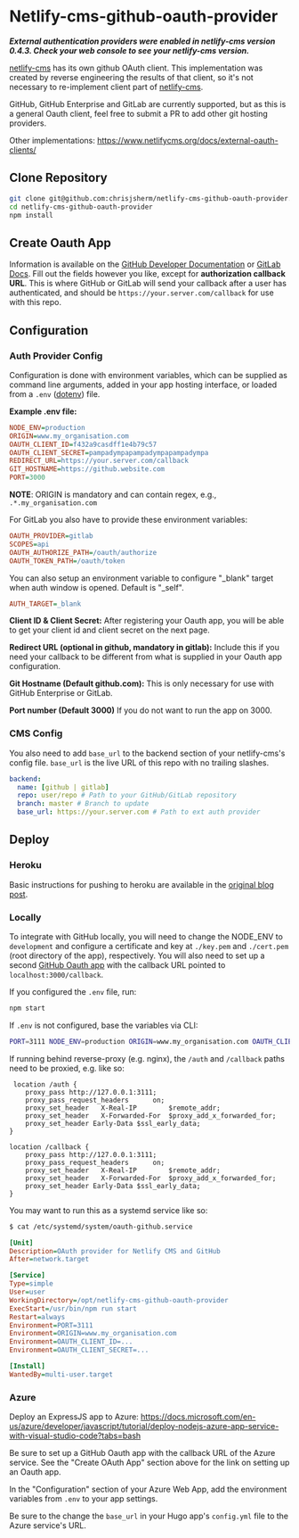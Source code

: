 # Netlify-cms-github-oauth-provider

**_External authentication providers were enabled in netlify-cms version 0.4.3.
Check your web console to see your netlify-cms version._**

[netlify-cms](https://www.netlifycms.org/) has its own github OAuth client.
This implementation was created by reverse engineering the results of that
client, so it's not necessary to re-implement client part of
[netlify-cms](https://www.netlifycms.org/).

GitHub, GitHub Enterprise and GitLab are currently supported, but as this is a
general Oauth client, feel free to submit a PR to add other git hosting
providers.

Other implementations: https://www.netlifycms.org/docs/external-oauth-clients/

## Clone Repository

```bash
git clone git@github.com:chrisjsherm/netlify-cms-github-oauth-provider.git
cd netlify-cms-github-oauth-provider
npm install
```

## Create Oauth App

Information is available on the
[GitHub Developer Documentation](https://developer.github.com/apps/building-integrations/setting-up-and-registering-oauth-apps/registering-oauth-apps/)
or [GitLab Docs](https://docs.gitlab.com/ee/integration/oauth_provider.html).
Fill out the fields however you like, except for **authorization callback URL**.
This is where GitHub or GitLab will send your callback after a user has
authenticated, and should be `https://your.server.com/callback` for use with
this repo.

## Configuration

### Auth Provider Config

Configuration is done with environment variables, which can be supplied as
command line arguments, added in your app hosting interface, or loaded from a
`.env` ([dotenv](https://github.com/motdotla/dotenv)) file.

**Example .env file:**

```ini
NODE_ENV=production
ORIGIN=www.my_organisation.com
OAUTH_CLIENT_ID=f432a9casdff1e4b79c57
OAUTH_CLIENT_SECRET=pampadympapampadympapampadympa
REDIRECT_URL=https://your.server.com/callback
GIT_HOSTNAME=https://github.website.com
PORT=3000
```

**NOTE**: ORIGIN is mandatory and can contain regex, e.g.,
`.*.my_organisation.com`

For GitLab you also have to provide these environment variables:

```ini
OAUTH_PROVIDER=gitlab
SCOPES=api
OAUTH_AUTHORIZE_PATH=/oauth/authorize
OAUTH_TOKEN_PATH=/oauth/token
```

You can also setup an environment variable to configure "\_blank" target when
auth window is opened. Default is "\_self".

```ini
AUTH_TARGET=_blank
```

**Client ID & Client Secret:**
After registering your Oauth app, you will be able to get your client id and
client secret on the next page.

**Redirect URL (optional in github, mandatory in gitlab):**
Include this if you need your callback to be different from what is supplied in your Oauth app configuration.

**Git Hostname (Default github.com):**
This is only necessary for use with GitHub Enterprise or GitLab.

**Port number (Default 3000)**
If you do not want to run the app on 3000.

### CMS Config

You also need to add `base_url` to the backend section of your netlify-cms's
config file. `base_url` is the live URL of this repo with no trailing slashes.

```yaml
backend:
  name: [github | gitlab]
  repo: user/repo # Path to your GitHub/GitLab repository
  branch: master # Branch to update
  base_url: https://your.server.com # Path to ext auth provider
```

## Deploy

### Heroku

Basic instructions for pushing to heroku are available in the [original blog post](http://www.vxk.cz/tips/2017/05/18/netlify-cms/).

### Locally

To integrate with GitHub locally, you will need to change the NODE_ENV to
`development` and configure a certificate and key at `./key.pem` and
`./cert.pem` (root directory of the app), respectively. You will also need to
set up a second
[GitHub Oauth app](https://docs.github.com/en/developers/apps/building-oauth-apps/creating-an-oauth-app)
with the callback URL pointed to `localhost:3000/callback`.

If you configured the `.env` file, run:

```bash
npm start
```

If `.env` is not configured, base the variables via CLI:

```bash
PORT=3111 NODE_ENV=production ORIGIN=www.my_organisation.com OAUTH_CLIENT_ID=... OAUTH_CLIENT_SECRET=... npm start
```

If running behind reverse-proxy (e.g. nginx), the `/auth` and `/callback` paths need to be proxied, e.g. like so:

```nginx
 location /auth {
    proxy_pass http://127.0.0.1:3111;
    proxy_pass_request_headers      on;
    proxy_set_header   X-Real-IP        $remote_addr;
    proxy_set_header   X-Forwarded-For  $proxy_add_x_forwarded_for;
    proxy_set_header Early-Data $ssl_early_data;
}

location /callback {
    proxy_pass http://127.0.0.1:3111;
    proxy_pass_request_headers      on;
    proxy_set_header   X-Real-IP        $remote_addr;
    proxy_set_header   X-Forwarded-For  $proxy_add_x_forwarded_for;
    proxy_set_header Early-Data $ssl_early_data;
}
```

You may want to run this as a systemd service like so:

```bash
$ cat /etc/systemd/system/oauth-github.service
```

```ini
[Unit]
Description=OAuth provider for Netlify CMS and GitHub
After=network.target

[Service]
Type=simple
User=user
WorkingDirectory=/opt/netlify-cms-github-oauth-provider
ExecStart=/usr/bin/npm run start
Restart=always
Environment=PORT=3111
Environment=ORIGIN=www.my_organisation.com
Environment=OAUTH_CLIENT_ID=...
Environment=OAUTH_CLIENT_SECRET=...

[Install]
WantedBy=multi-user.target
```

### Azure

Deploy an ExpressJS app to Azure:
https://docs.microsoft.com/en-us/azure/developer/javascript/tutorial/deploy-nodejs-azure-app-service-with-visual-studio-code?tabs=bash

Be sure to set up a GitHub Oauth app with the callback URL of the Azure service.
See the "Create OAuth App" section above for the link on setting up an Oauth app.

In the "Configuration" section of your Azure Web App, add the environment
variables from `.env` to your app settings.

Be sure to the change the `base_url` in your Hugo app's `config.yml` file to the
Azure service's URL.
